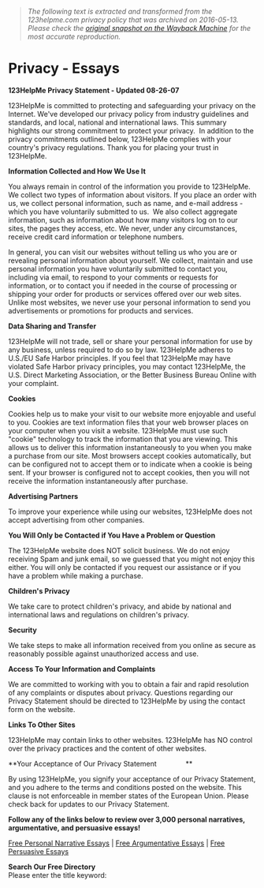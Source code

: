 > *The following text is extracted and transformed from the 123helpme.com privacy policy that was archived on 2016-05-13. Please check the [original snapshot on the Wayback Machine](https://web.archive.org/web/20160513211848id_/http%3A//www.123helpme.com/privacy.asp) for the most accurate reproduction.*

# Privacy - Essays

**123HelpMe Privacy Statement - Updated 08-26-07**

123HelpMe is committed to protecting and safeguarding your privacy on the Internet. We've developed our privacy policy from industry guidelines and standards, and local, national and international laws. This summary highlights our strong commitment to protect your privacy.  In addition to the privacy commitments outlined below, 123HelpMe complies with your country's privacy regulations. Thank you for placing your trust in 123HelpMe.

**Information Collected and How We Use It**

You always remain in control of the information you provide to 123HelpMe. We collect two types of information about visitors. If you place an order with us, we collect personal information, such as name, and e-mail address - which you have voluntarily submitted to us.  We also collect aggregate information, such as information about how many visitors log on to our sites, the pages they access, etc. We never, under any circumstances, receive credit card information or telephone numbers.

In general, you can visit our websites without telling us who you are or revealing personal information about yourself. We collect, maintain and use personal information you have voluntarily submitted to contact you, including via email, to respond to your comments or requests for information, or to contact you if needed in the course of processing or shipping your order for products or services offered over our web sites. Unlike most websites, we never use your personal information to send you advertisements or promotions for products and services. 

**Data Sharing and Transfer**

123HelpMe will not trade, sell or share your personal information for use by any business, unless required to do so by law. 123HelpMe adheres to U.S./EU Safe Harbor principles. If you feel that 123HelpMe may have violated Safe Harbor privacy principles, you may contact 123HelpMe, the U.S. Direct Marketing Association, or the Better Business Bureau Online with your complaint. 

**Cookies**

Cookies help us to make your visit to our website more enjoyable and useful to you. Cookies are text information files that your web browser places on your computer when you visit a website. 123HelpMe must use such "cookie" technology to track the information that you are viewing. This allows us to deliver this information instantaneously to you when you make a purchase from our site. Most browsers accept cookies automatically, but can be configured not to accept them or to indicate when a cookie is being sent. If your browser is configured not to accept cookies, then you will not receive the information instantaneously after purchase.

**Advertising Partners**

To improve your experience while using our websites, 123HelpMe does not accept advertising from other companies.

**You Will Only be Contacted if You Have a Problem or Question**

The 123HelpMe website does NOT solicit business. We do not enjoy receiving Spam and junk email, so we guessed that you might not enjoy this either. You will only be contacted if you request our assistance or if you have a problem while making a purchase.

**Children's Privacy**

We take care to protect children's privacy, and abide by national and international laws and regulations on children's privacy. 

**Security**

We take steps to make all information received from you online as secure as reasonably possible against unauthorized access and use. 

**Access To Your Information and Complaints**

We are committed to working with you to obtain a fair and rapid resolution of any complaints or disputes about privacy. Questions regarding our Privacy Statement should be directed to 123HelpMe by using the contact form on the website.

**Links To Other Sites**

123HelpMe may contain links to other websites. 123HelpMe has NO control over the privacy practices and the content of other websites.

**Your Acceptance of Our Privacy Statement               **                    

By using 123HelpMe, you signify your acceptance of our Privacy Statement, and you adhere to the terms and conditions posted on the website. This clause is not enforceable in member states of the European Union. Please check back for updates to our Privacy Statement.

**Follow any of the links below to review over 3,000 personal narratives, argumentative, and persuasive essays!**

[Free Personal Narrative Essays](http://www.123helpme.com/search.asp?text=narrative) | [Free Argumentative Essays](https://web.archive.org/search.asp?text=argumentative) | [Free Persuasive Essays](https://web.archive.org/search.asp?text=persuasive)  

  


**Search Our Free Directory**  
Please enter the title keyword:  

